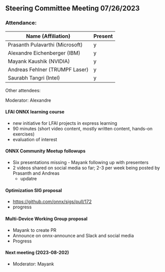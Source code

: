 ## Steering Committee Meeting 07/26/2023

### Attendance:

| Name (Affiliation)              | Present  |
| ------------------------------- | -------- |
| Prasanth Pulavarthi (Microsoft) | y  |
| Alexandre Eichenberger (IBM)    | y |
| Mayank Kaushik (NVIDIA)         | y |
| Andreas Fehlner (TRUMPF Laser)  | y |
| Saurabh Tangri (Intel)          | y |

Other attendees: 

Moderator: Alexandre

#### LFAI ONNX learning course
 - new initiative for LFAI projects in express learning
 - 90 minutes (short video content, mostly written content, hands-on exercises)
 - evaluation of interest

#### ONNX Community Meetup followups
 - Six presentations missing - Mayank following up with presenters
 - 2 videos shared on social media so far; 2-3 per week being posted by Prasanth and Andreas
   - updatre 

#### Optimization SIG proposal
 - https://github.com/onnx/sigs/pull/172
 - progress

#### Multi-Device Working Group proposal
 - Mayank to create PR
 - Announce on onnx-announce and Slack and social media
 - Progress

#### Next meeting (2023-08-202)
  - Moderator: Mayank
